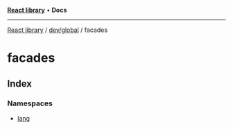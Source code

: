 [**React library**](../../../../index.md) • **Docs**

***

[React library](../../../../modules.md) / [dev/global](../../index.md) / facades

# facades

## Index

### Namespaces

- [lang](namespaces/lang/index.md)
